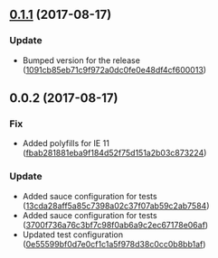<a name="0.1.1"></a>
## [0.1.1](https://github.com/advanced-rest-client/environment-selector/compare/0.0.2...0.1.1) (2017-08-17)


### Update

* Bumped version for the release ([1091cb85eb71c9f972a0dc0fe0e48df4cf600013](https://github.com/advanced-rest-client/environment-selector/commit/1091cb85eb71c9f972a0dc0fe0e48df4cf600013))



<a name="0.0.2"></a>
## 0.0.2 (2017-08-17)


### Fix

* Added polyfills for IE 11 ([fbab281881eba9f184d52f75d151a2b03c873224](https://github.com/advanced-rest-client/environment-selector/commit/fbab281881eba9f184d52f75d151a2b03c873224))

### Update

* Added sauce configuration for tests ([13cda28aff5a85c7398a02c37f07ab59c2ab7584](https://github.com/advanced-rest-client/environment-selector/commit/13cda28aff5a85c7398a02c37f07ab59c2ab7584))
* Added sauce configuration for tests ([3700f736a76c3bf7c98f0ab6a9c2ec67178e06af](https://github.com/advanced-rest-client/environment-selector/commit/3700f736a76c3bf7c98f0ab6a9c2ec67178e06af))
* Updated test configuration ([0e55599bf0d7e0cf1c1a5f978d38c0cc0b8bb1af](https://github.com/advanced-rest-client/environment-selector/commit/0e55599bf0d7e0cf1c1a5f978d38c0cc0b8bb1af))



